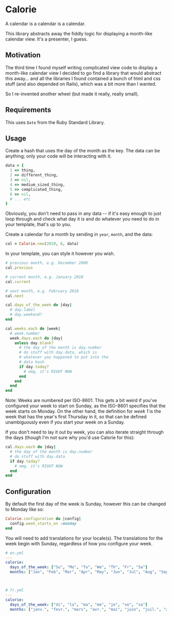 # Calorie

A calendar is a calendar is a calendar.

This library abstracts away the fiddly logic for displaying a month-like calendar view.
It's a presenter, I guess.

## Motivation

The third time I found myself writing complicated view code to display a month-like calendar view I decided to
go find a library that would abstract this away... and all the libraries I found contained a bunch of
html and css stuff (and also depended on Rails), which was a bit more than I wanted.

So I re-invented another wheel (but made it really, really small).

## Requirements

This uses `Date` from the Ruby Standard Library.

## Usage

Create a hash that uses the day of the month as the key.
The data can be anything; only your code will be interacting with it.

```ruby
data = {
  1 => thing,
  2 => different_thing,
  3 => nil,
  4 => medium_sized_thing,
  5 => complicated_thing,
  6 => nil,
  # ... etc
}
```

Obviously, you don't need to pass in any data -- if it's easy enough to just loop through and check what day it is and do whatever you need to do in your template, that's up to you.

Create a calendar for a month by sending in `year`, `month`, and the data:

```ruby
cal = Calorie.new(2010, 6, data)
```

In your template, you can style it however you wish.

```ruby
# previous month, e.g. December 2009
cal.previous

# current month, e.g. January 2010
cal.current

# next month, e.g. February 2010
cal.next

cal.days_of_the_week do |day|
  # day.label
  # day.weekend?
end

cal.weeks.each do |week|
  # week.number
  week.days.each do |day|
    unless day.blank?
      # the day of the month is day.number
      # do stuff with day.data, which is
      # whatever you happened to put into the
      # data hash
      if day.today?
        # omg, it's RIGHT NOW
      end
    end
  end
end
```

Note: Weeks are numbered per ISO-8601. This gets a bit weird if you've configured your week to start on Sunday, as the ISO-8601 specifies that the week starts on Monday.
On the other hand, the definition for *week 1* is the week that has the year's first Thursday in it, so that can be defined unambiguously even if you start your week on a Sunday.

If you don't need to lay it out by week, you can also iterate straight through the days (though I'm not sure why you'd use Calorie for this):

```ruby
cal.days.each do |day|
  # the day of the month is day.number
  # do stuff with day.data
  if day.today?
    # omg, it's RIGHT NOW
  end
end
```

## Configuration

By default the first day of the week is Sunday, however this can be changed to Monday like so:

```ruby
Calorie.configuration do |config|
  config.week_starts_on :monday
end
```

You will need to add translations for your locale(s).
The translations for the week begin with Sunday, regardless of how you configure your week.


```yml
# en.yml
---
calorie:
  days_of_the_week: ["Su", "Mo", "Tu", "We", "Th", "Fr", "Sa"]
  months: ["Jan", "Feb", "Mar", "Apr", "May", "Jun", "Jul", "Aug", "Sep", "Oct", "Nov", "Dec"]



# fr.yml
---
calorie:
  days_of_the_week: ["di", "lu", "ma", "me", "je", "ve", "sa"]
  months: ["janv.", "fevr.", "mars", "avr.", "mai", "juin", "juil.", "aout", "sept.", "oct.", "nov.", "dec."]
```
